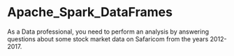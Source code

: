 # Apache_Spark_DataFrames
As a Data professional, you need to perform an analysis by answering questions about some stock market data on Safaricom from the years 2012-2017.
